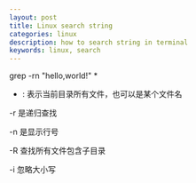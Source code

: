 ```yaml
---
layout: post
title: Linux search string
categories: linux
description: how to search string in terminal
keywords: linux, search
--- 
```

 
 grep -rn "hello,world!" *

 

* : 表示当前目录所有文件，也可以是某个文件名

-r 是递归查找

-n 是显示行号

-R 查找所有文件包含子目录

-i 忽略大小写
